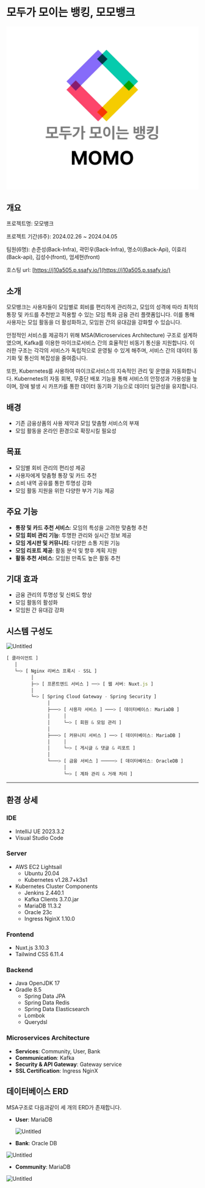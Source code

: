 # 모두가 모이는 뱅킹, 모모뱅크
<p align="center">
  <img src="./momobank_title.png" alt="Untitled">
</p>

## 개요

프로젝트명: 모모뱅크

프로젝트 기간(6주): 2024.02.26 ~ 2024.04.05

팀원(6명): 손준성(Back-Infra), 곽민우(Back-Infra), 명소이(Back-Api), 이효리(Back-api), 김성수(front), 엄세현(front)

호스팅 url: [https://j10a505.p.ssafy.io/](https://j10a505.p.ssafy.io/)

## 소개

모모뱅크는 사용자들이 모임별로 회비를 편리하게 관리하고, 모임의 성격에 따라 최적의 통장 및 카드를 추천받고 적용할 수 있는 모임 특화 금융 관리 플랫폼입니다. 이를 통해 사용자는 모임 활동을 더 활성화하고, 모임원 간의 유대감을 강화할 수 있습니다.

안정적인 서비스를 제공하기 위해 MSA(Microservices Architecture) 구조로 설계하였으며, Kafka를 이용한 마이크로서비스 간의 효율적인 비동기 통신을 지원합니다. 이러한 구조는 각각의 서비스가 독립적으로 운영될 수 있게 해주며, 서비스 간의 데이터 동기화 및 통신의 복잡성을 줄여줍니다.

또한, Kubernetes를 사용하여 마이크로서비스의 지속적인 관리 및 운영을 자동화합니다. Kubernetes의 자동 회복, 무중단 배포 기능을 통해 서비스의 안정성과 가용성을 높이며, 장애 발생 시 카프카를 통한 데이터 동기화 기능으로 데이터 일관성을 유지합니다.

## 배경

- 기존 금융상품의 사용 제약과 모임 맞춤형 서비스의 부재
- 모임 활동을 온라인 환경으로 확장시킬 필요성

## 목표

- 모임별 회비 관리의 편리성 제공
- 사용자에게 맞춤형 통장 및 카드 추천
- 소비 내역 공유를 통한 투명성 강화
- 모임 활동 지원을 위한 다양한 부가 기능 제공

## 주요 기능

- **통장 및 카드 추천 서비스**: 모임의 특성을 고려한 맞춤형 추천
- **모임 회비 관리 기능**: 투명한 관리와 실시간 정보 제공
- **모임 게시판 및 커뮤니티**: 다양한 소통 지원 기능
- **모임 리포트 제공**: 활동 분석 및 향후 계획 지원
- **활동 추천 서비스**: 모임원 만족도 높은 활동 추천

## 기대 효과

- 금융 관리의 투명성 및 신뢰도 향상
- 모임 활동의 활성화
- 모임원 간 유대감 강화

## 시스템 구성도

![Untitled](https://lab.ssafy.com/s10-fintech-finance-sub2/S10P22A505/-/raw/develop/README/Untitled%201.png?ref_type=heads)

```jsx
[ 클라이언트 ]
   │
   └─> [ Nginx 리버스 프록시 - SSL ]
         │
         ├─> [ 프론트엔드 서비스 ] ──> [ 웹 서버: Nuxt.js ]
         │
         └─> [ Spring Cloud Gateway - Spring Security ]
               │
               ├───> [ 사용자 서비스 ] ───> [ 데이터베이스: MariaDB ]
               │     │
               │     └─> [ 회원 & 모임 관리 ]
               │
               ├───> [ 커뮤니티 서비스 ] ──> [ 데이터베이스: MariaDB ]
               │     │
               │     └─> [ 게시글 & 댓글 & 리포트 ]
               │
               └───> [ 금융 서비스 ] ─────> [ 데이터베이스: OracleDB ]
                     │
                     └─> [ 계좌 관리 & 거래 처리 ]
```

---

## 환경 상세

### IDE

- IntelliJ UE 2023.3.2
- Visual Studio Code

### Server

- AWS EC2 Lightsail
  - Ubuntu 20.04
  - Kubernetes v1.28.7+k3s1
- Kubernetes Cluster Components
  - Jenkins 2.440.1
  - Kafka Clients 3.7.0.jar
  - MariaDB 11.3.2
  - Oracle 23c
  - Ingress NginX 1.10.0

### Frontend

- Nuxt.js 3.10.3
- Tailwind CSS 6.11.4

### Backend

- Java OpenJDK 17
- Gradle 8.5
  - Spring Data JPA
  - Spring Data Redis
  - Spring Data Elasticsearch
  - Lombok
  - Querydsl

### Microservices Architecture

- **Services**: Community, User, Bank
- **Communication**: Kafka
- **Security & API Gateway**: Gateway service
- **SSL Certification**: Ingress NginX

## 데이터베이스 ERD

MSA구조로 다음과같이 세 개의 ERD가 존재합니다.

- **User**: MariaDB

  ![Untitled](https://lab.ssafy.com/s10-fintech-finance-sub2/S10P22A505/-/raw/develop/README/Untitled%202.png?ref_type=heads)

- **Bank**: Oracle DB

![Untitled](https://lab.ssafy.com/s10-fintech-finance-sub2/S10P22A505/-/raw/develop/README/Untitled%203.png?ref_type=heads)

- **Community**: MariaDB

![Untitled](https://lab.ssafy.com/s10-fintech-finance-sub2/S10P22A505/-/raw/develop/README/Untitled%204.png?ref_type=heads)
